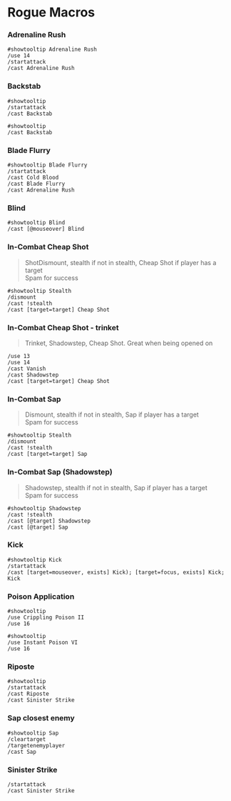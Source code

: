 # Rogue Macros

### Adrenaline Rush
```
#showtooltip Adrenaline Rush
/use 14
/startattack
/cast Adrenaline Rush
```

### Backstab
```
#showtooltip
/startattack
/cast Backstab
```
```
#showtooltip
/cast Backstab
```

### Blade Flurry
```
#showtooltip Blade Flurry
/startattack
/cast Cold Blood
/cast Blade Flurry
/cast Adrenaline Rush
```

### Blind
```
#showtooltip Blind
/cast [@mouseover] Blind
```

### In-Combat Cheap Shot
>ShotDismount, stealth if not in stealth, Cheap Shot if player has a target <br>
>Spam for success
```
#showtooltip Stealth
/dismount
/cast !stealth
/cast [target=target] Cheap Shot
```

### In-Combat Cheap Shot - trinket
>Trinket, Shadowstep, Cheap Shot. Great when being opened on
```
/use 13
/use 14
/cast Vanish
/cast Shadowstep
/cast [target=target] Cheap Shot
```

### In-Combat Sap
>Dismount, stealth if not in stealth, Sap if player has a target <br>
>Spam for success
```
#showtooltip Stealth
/dismount
/cast !stealth
/cast [target=target] Sap
```

### In-Combat Sap (Shadowstep)
>Shadowstep, stealth if not in stealth, Sap if player has a target <br>
>Spam for success
```
#showtooltip Shadowstep
/cast !stealth
/cast [@target] Shadowstep
/cast [@target] Sap
```

### Kick
```
#showtooltip Kick
/startattack
/cast [target=mouseover, exists] Kick); [target=focus, exists] Kick; Kick
```

### Poison Application
```
#showtooltip
/use Crippling Poison II
/use 16
```
```
#showtooltip
/use Instant Poison VI
/use 16
```

### Riposte
```
#showtooltip
/startattack
/cast Riposte
/cast Sinister Strike
```

### Sap closest enemy
```
#showtooltip Sap
/cleartarget
/targetenemyplayer
/cast Sap
```


### Sinister Strike
```
/startattack
/cast Sinister Strike
```


